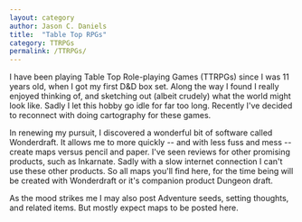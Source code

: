 ```yaml
---
layout: category
author: Jason C. Daniels
title:  "Table Top RPGs"
category: TTRPGs
permalink: /TTRPGs/
---
```

I have been playing Table Top Role-playing Games (TTRPGs) since I was 11 years old, when I got my first D&D box set.
Along the way I found I really enjoyed thinking of, and sketching out (albeit crudely) what the world might look like.
Sadly I let this hobby go idle for far too long. Recently I've decided to reconnect with doing cartography for these 
games.

In renewing my pursuit, I discovered a wonderful bit of software called Wonderdraft. It allows me to more quickly -- and 
with less fuss and mess -- create maps versus pencil and paper. I've seen reviews for other promising products, such as 
Inkarnate. Sadly with a slow internet connection I can't use these other products. So all maps you'll find here, for the
time being will be created with Wonderdraft or it's companion product Dungeon draft.

As the mood strikes me I may also post Adventure seeds, setting thoughts, and related items. But mostly expect maps to 
be posted here.